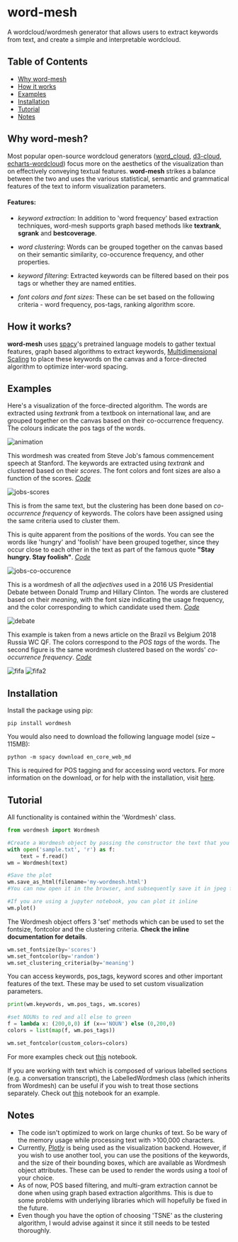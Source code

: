# word-mesh
A wordcloud/wordmesh generator that allows users to extract keywords from text, and create a simple and interpretable wordcloud.

## Table of Contents

* [Why word-mesh](#why-word-mesh)
* [How it works](#how-it-works)
* [Examples](#examples)
* [Installation](#installation)
* [Tutorial](#tutorial)
* [Notes](#notes)

## Why word-mesh?

Most popular open-source wordcloud generators ([word_cloud](https://github.com/amueller/word_cloud), [d3-cloud](https://github.com/jasondavies/d3-cloud), [echarts-wordcloud](https://github.com/ecomfe/echarts-wordcloud)) focus more on the aesthetics of the visualization than on effectively conveying textual features. **word-mesh** strikes a balance between the two and uses the various statistical, semantic and grammatical features of the text to inform visualization parameters.

#### Features:
 - *keyword extraction*: In addition to 'word frequency' based extraction techniques, word-mesh supports graph based methods like **textrank**, **sgrank** and **bestcoverage**.
 
 - *word clustering*: Words can be grouped together on the canvas based on their semantic similarity, co-occurence frequency, and other properties.
 
 - *keyword filtering*: Extracted keywords can be filtered based on their pos tags or whether they are named entities.
 
 - *font colors and font sizes*: These can be set based on the following criteria - word frequency, pos-tags, ranking algorithm score.
 

## How it works?
**word-mesh** uses [spacy](https://spacy.io/)'s pretrained language models to gather textual features, graph based algorithms to extract keywords, [Multidimensional Scaling](https://en.wikipedia.org/wiki/Multidimensional_scaling) to place these keywords on the canvas and a force-directed algorithm to optimize inter-word spacing.


## Examples

Here's a visualization of the force-directed algorithm. The words are extracted using *textrank* from a textbook on international law, and are grouped together on the canvas based on their co-occurrence frequency. The colours indicate the pos tags of the words.

![animation](examples/animation.gif)

This wordmesh was created from Steve Job's famous commencement speech at Stanford. The keywords are extracted using *textrank* and clustered based on their *scores*. The font colors and font sizes are also a function of the scores. *[Code](examples/examples.ipynb)*

![jobs-scores](examples/Jobs-speech-scores.png)

This is from the same text, but the clustering has been done based on *co-occurrence frequency* of keywords. The colors have been assigned using the same criteria used to cluster them. 

This is quite apparent from the positions of the words. You can see the words like 'hungry' and 'foolish' have been grouped together, since they occur close to each other in the text as part of the famous quote **"Stay hungry. Stay foolish"**. *[Code](examples/examples.ipynb)*

![jobs-co-occurence](examples/Jobs-speech-cooccurence-demo.png)

This is a wordmesh of all the *adjectives* used in a 2016 US Presidential Debate between Donald Trump and Hillary Clinton. The words are clustered based on their *meaning*, with the font size indicating the usage frequency, and the color corresponding to which candidate used them. *[Code](examples/examples_labelled.ipynb)*

![debate](examples/trump_hillary_debate_adj.png)

This example is taken from a news article on the Brazil vs Belgium 2018 Russia WC QF. The colors correspond to the *POS tags* of the words. The second figure is the same wordmesh clustered based on the words' *co-occurrence frequency*. *[Code](examples/examples.ipynb)*

![fifa](examples/Belgium-Brazil.png) ![fifa2](examples/Belgium-Brazil-cooccurence.png)

## Installation

Install the package using pip:

    pip install wordmesh

You would also need to download the following language model (size ~ 115MB):

    python -m spacy download en_core_web_md

This is required for POS tagging and for accessing word vectors. For more information on the download, or for help with the installation, visit [here](https://spacy.io/usage/models).

## Tutorial

All functionality is contained within the 'Wordmesh' class.

```python
from wordmesh import Wordmesh

#Create a Wordmesh object by passing the constructor the text that you wish to summarize
with open('sample.txt', 'r') as f:
    text = f.read()
wm = Wordmesh(text) 

#Save the plot
wm.save_as_html(filename='my-wordmesh.html')
#You can now open it in the browser, and subsequently save it in jpeg format if required

#If you are using a jupyter notebook, you can plot it inline
wm.plot()
```
The Wordmesh object offers 3 'set' methods which can be used to set the fontsize, fontcolor and the clustering criteria. **Check the inline documentation for details**.

```python
wm.set_fontsize(by='scores')
wm.set_fontcolor(by='random')
wm.set_clustering_criteria(by='meaning')
```
   
You can access keywords, pos_tags, keyword scores and other important features of the text. These may be used to set custom visualization parameters.

```python
print(wm.keywords, wm.pos_tags, wm.scores)

#set NOUNs to red and all else to green
f = lambda x: (200,0,0) if (x=='NOUN') else (0,200,0)
colors = list(map(f, wm.pos_tags))

wm.set_fontcolor(custom_colors=colors)
```
    
For more examples check out [this](examples/examples.ipynb) notebook.

If you are working with text which is composed of various labelled sections (e.g. a conversation transcript), the LabelledWordmesh class (which inherits from Wordmesh) can be useful if you wish to treat those sections separately. Check out [this](examples/examples_labelled.ipynb) notebook for an example.

## Notes

- The code isn't optimized to work on large chunks of text. So be wary of the memory usage while processing text with >100,000 characters.
- Currently, [Plotly](https://plot.ly/) is being used as the visualization backend. However, if you wish to use another tool, you can use the positions of the keywords, and the size of their bounding boxes, which are available as Wordmesh object attributes. These can be used to render the words using a tool of your choice.
- As of now, POS based filtering, and multi-gram extraction cannot be done when using graph based extraction algorithms. This is due to some problems with underlying libraries which will hopefully be fixed in the future.
- Even though you have the option of choosing 'TSNE' as the clustering algorithm, I would advise against it since it still needs to be tested thoroughly.
